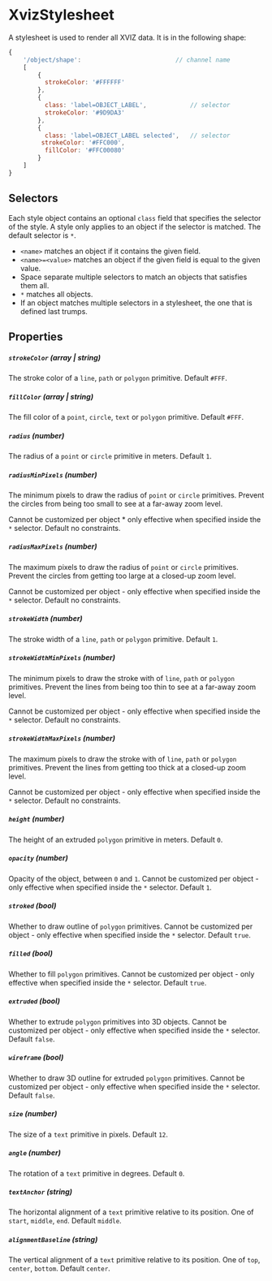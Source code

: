 # XvizStylesheet

A stylesheet is used to render all XVIZ data. It is in the following shape:
```js
{
    '/object/shape':                          // channel name
    [
        {
          strokeColor: '#FFFFFF'
        },
        {
          class: 'label=OBJECT_LABEL',            // selector
          strokeColor: '#9D9DA3'
        },
        {
          class: 'label=OBJECT_LABEL selected',   // selector
         strokeColor: '#FFC000',
          fillColor: '#FFC00080'
        }
    ]
}
```

## Selectors

Each style object contains an optional `class` field that specifies the selector of the style. A style only applies to an object if the selector is matched. The default selector is `*`.

* `<name>` matches an object if it contains the given field.
* `<name>=<value>` matches an object if the given field is equal to the given value.
* Space separate multiple selectors to match an objects that satisfies them all.
* `*` matches all objects.
* If an object matches multiple selectors in a stylesheet, the one that is defined last trumps.


## Properties

##### `strokeColor` (array | string)

The stroke color of a `line`, `path` or `polygon` primitive. Default `#FFF`.

##### `fillColor` (array | string)

The fill color of a `point`, `circle`, `text` or `polygon` primitive. Default `#FFF`.

##### `radius` (number)

The radius of a `point` or `circle` primitive in meters. Default `1`.

##### `radiusMinPixels` (number)

The minimum pixels to draw the radius of `point` or `circle` primitives. Prevent the circles from being too small to see at a far-away zoom level.

Cannot be customized per object * only effective when specified inside the `*` selector. Default no constraints.

##### `radiusMaxPixels` (number)

The maximum pixels to draw the radius of `point` or `circle` primitives. Prevent the circles from getting too large at a closed-up zoom level.

Cannot be customized per object - only effective when specified inside the `*` selector. Default no constraints.

##### `strokeWidth` (number)

The stroke width of a `line`, `path` or `polygon` primitive. Default `1`.

##### `strokeWidthMinPixels` (number)

The minimum pixels to draw the stroke with of `line`, `path` or `polygon` primitives. Prevent the lines from being too thin to see at a far-away zoom level.

Cannot be customized per object - only effective when specified inside the `*` selector. Default no constraints.

##### `strokeWidthMaxPixels` (number)

The maximum pixels to draw the stroke with of `line`, `path` or `polygon` primitives. Prevent the lines from getting too thick at a closed-up zoom level.

Cannot be customized per object - only effective when specified inside the `*` selector. Default no constraints.

##### `height` (number)

The height of an extruded `polygon` primitive in meters. Default `0`.

##### `opacity` (number)

Opacity of the object, between `0` and `1`. Cannot be customized per object - only effective when specified inside the `*` selector. Default `1`.

##### `stroked` (bool)

Whether to draw outline of `polygon` primitives. Cannot be customized per object - only effective when specified inside the `*` selector. Default `true`.

##### `filled` (bool)

Whether to fill `polygon` primitives. Cannot be customized per object - only effective when specified inside the `*` selector. Default `true`.

##### `extruded` (bool)

Whether to extrude `polygon` primitives into 3D objects. Cannot be customized per object - only effective when specified inside the `*` selector. Default `false`.

##### `wireframe` (bool)

Whether to draw 3D outline for extruded `polygon` primitives. Cannot be customized per object - only effective when specified inside the `*` selector. Default `false`.

##### `size` (number)

The size of a `text` primitive in pixels. Default `12`.

##### `angle` (number)

The rotation of a `text` primitive in degrees. Default `0`.

##### `textAnchor` (string)

The horizontal alignment of a `text` primitive relative to its position. One of `start`, `middle`, `end`. Default `middle`.

##### `alignmentBaseline` (string)

The vertical alignment of a `text` primitive relative to its position. One of `top`, `center`, `bottom`. Default `center`.

